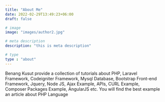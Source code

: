 ```yaml
---
title: "About Me"
date: 2022-02-29T13:49:23+06:00
draft: false

# image
image: "images/author2.jpg"

# meta description
description: "this is meta description"

# type
type : "about"
---
```


Benang Kusut provide a collection of tutorials about PHP, Laravel Framework, Codeigniter Framework, Mysql Database, Bootstrap Front-end Framework, Jquery, Node JS, Ajax Example, APIs, CURL Example, Composer Packages Example, AngularJS etc. You will find the best example an article about PHP Language